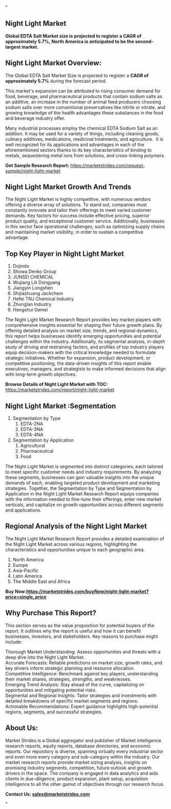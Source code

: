 "<h2>Night Light Market</h2>
<p><strong>Global EDTA Salt Market size is projected to register a CAGR of approximately 5.7%, North America is anticipated to be the second-largest market.</strong></p>
<h2>Night Light Market Overview:</h2>
<p><p>The Global EDTA Salt Market Size is projected to register a <strong>CAGR of approximately 5.7%</strong> during the forecast period.</p>  
<p>This market's expansion can be attributed to rising consumer demand for food, beverage, and pharmaceutical products that contain sodium salts as an additive, an increase in the number of animal feed producers choosing sodium salts over more conventional preservatives like nitrite or nitrate, and growing knowledge of the health advantages these substances in the food and beverage industry offer.</p>
<p>Many industrial processes employ the chemical EDTA Sodium Salt as an addition. It may be used for a variety of things, including cleaning goods, culinary additives, medications, medicinal treatments, and agriculture. &nbsp;It is well recognized for its applications and advantages in each of the aforementioned sectors thanks to its key characteristics of binding to metals, sequestering metal ions from solutions, and cross-linking polymers.</p></p>
<p><strong>Get Sample Research Report:</strong> <a href=https://marketstrides.com/request-sample/night-light-market>https://marketstrides.com/request-sample/night-light-market</a></p>
<h2>Night Light Market Growth And Trends</h2>
<p>The Night Light Market is highly competitive, with numerous vendors offering a diverse array of solutions. To stand out, companies must constantly innovate and tailor their offerings to meet varied customer demands. Key factors for success include effective pricing, superior product quality, and exceptional customer service. Additionally, businesses in this sector face operational challenges, such as optimizing supply chains and maintaining market visibility, in order to sustain a competitive advantage.</p>
<h2>Top Key Player in Night Light Market</h2>
<p><ol>
<li>Dojindo</li>
<li>Showa Denko Group</li>
<li>JUNSEI CHEMICAL</li>
<li>Wujiang Lili Dongyang</li>
<li>Jiangyin Longshen</li>
<li>Shijiazhuang Jackchem</li>
<li>Hefei TNJ Chemical Industry</li>
<li>Zhonglan Industry</li>
<li>Hengshui Gemei</li>
</ol></p>
<p>The Night Light Market Research Report provides key market players with comprehensive insights essential for shaping their future growth plans. By offering detailed analysis on market size, trends, and regional dynamics, this report helps businesses identify emerging opportunities and potential challenges within the industry. Additionally, its segmental analysis, in-depth study of driving and restraining factors, and profiles of top industry players equip decision-makers with the critical knowledge needed to formulate strategic initiatives. Whether for expansion, product development, or competitive positioning, the data-driven insights of this report enable executives, managers, and strategists to make informed decisions that align with long-term growth objectives.</p>
<p><strong>Browse Details of Night Light Market with TOC:</strong> <a href=https://marketstrides.com/report/night-light-market>https://marketstrides.com/report/night-light-market</a></p>
<h2>Night Light Market :Segmentation</h2>
<p><ol>
<li>Segmentation by Type
<ol>
<li>EDTA-2NA</li>
<li>EDTA-3NA</li>
<li>EDTA-4NA</li>
</ol>
</li>
<li>Segmentation by Application
<ol>
<li>Agricultural</li>
<li>Pharmaceutical</li>
<li>Food</li>
</ol>
</li>
</ol></p>
<p>The Night Light Market is segmented into distinct categories, each tailored to meet specific customer needs and industry requirements. By analyzing these segments, businesses can gain valuable insights into the unique demands of each, enabling targeted product development and marketing strategies. Together, the Segmentation by Type and Segmentation by Application in the Night Light Market Research Report equips companies with the information needed to fine-tune their offerings, enter new market verticals, and capitalize on growth opportunities across different segments and applications.</p>
<h2>Regional Analysis of the Night Light Market</h2>
<p>The Night Light Market Research Report provides a detailed examination of the Night Light Market across various regions, highlighting the characteristics and opportunities unique to each geographic area.</p>
<p><ol>
<li>North America</li>
<li>Europe</li>
<li>Asia-Pacific</li>
<li>Latin America</li>
<li>The Middle East and Africa</li>
</ol></p>
<p><strong>Buy Now:<a href=https://marketstrides.com/buyNow/night-light-market?price=single_price>https://marketstrides.com/buyNow/night-light-market?price=single_price</a></strong></p>
<h2>Why Purchase This Report?</h2>
<p>This section serves as the value proposition for potential buyers of the report. It outlines why the report is useful and how it can benefit businesses, investors, and stakeholders. Key reasons to purchase might include:</p>
<p>Thorough Market Understanding: Assess opportunities and threats with a deep dive into the Night Light Market.<br />Accurate Forecasts: Reliable predictions on market size, growth rates, and key drivers inform strategic planning and resource allocation.<br />Competitive Intelligence: Benchmark against key players, understanding their market shares, strategies, strengths, and weaknesses.<br />Emerging Trend Analysis: Stay ahead of the curve, capitalizing on opportunities and mitigating potential risks.<br />Segmental and Regional Insights: Tailor strategies and investments with detailed breakdowns of specific market segments and regions.<br />Actionable Recommendations: Expert guidance highlights high-potential regions, segments, and successful strategies.</p>
<h2>About Us:</h2>
<p>Market Strides is a Global aggregator and publisher of Market intelligence research reports, equity reports, database directories, and economic reports. Our repository is diverse, spanning virtually every industrial sector and even more every category and sub-category within the industry. Our market research reports provide market sizing analysis, insights on promising industry segments, competition, future outlook and growth drivers in the space. The company is engaged in data analytics and aids clients in due-diligence, product expansion, plant setup, acquisition intelligence to all the other gamut of objectives through our research focus.</p>
<p><strong>Contact Us: <a href=mailto:sales@marketstrides.com>sales@marketstrides.com</a></strong></p>"
